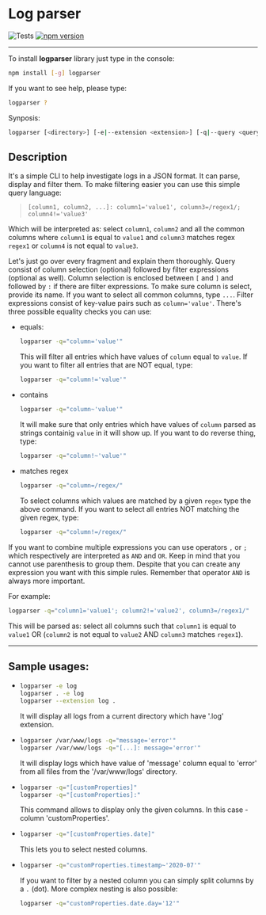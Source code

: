 # Log parser

![Tests](https://github.com/Pawelek99/LogParser/workflows/Tests/badge.svg) [![npm version](https://badge.fury.io/js/LogParser.svg)](https://badge.fury.io/js/LogParser)

---

To install **logparser** library just type in the console:

```bash
npm install [-g] logparser
```

If you want to see help, please type:

```bash
logparser ?
```

Synposis:

```bash
logparser [<directory>] [-e|--extension <extension>] [-q|--query <query>]
```

## Description

It's a simple CLI to help investigate logs in a JSON format. It can parse, display and filter them.
To make filtering easier you can use this simple query language:

> `[column1, column2, ...]: column1='value1', column3=/regex1/; column4!='value3'`

Which will be interpreted as: select `column1`, `column2` and all the common columns where `column1` is equal to `value1` and `column3` matches regex `regex1` or `column4` is not equal to `value3`.

Let's just go over every fragment and explain them thoroughly.
Query consist of column selection (optional) followed by filter expressions (optional as well). Column selection is enclosed between `[` and `]` and followed by `:` if there are filter expressions. To make sure column is select, provide its name. If you want to select all common columns, type `...`. 
Filter expressions consist of key-value pairs such as `column='value'`. There's three possible equality checks you can use:

- equals:
  ```bash
  logparser -q="column='value'"
  ```
  This will filter all entries which have values of `column` equal to `value`.
  If you want to filter all entries that are NOT equal, type:
  ```bash
  logparser -q="column!='value'"
  ```
- contains
  ```bash
  logparser -q="column~'value'"
  ```
  It will make sure that only entries which have values of `column` parsed as strings containig `value` in it will show up.
  If you want to do reverse thing, type:
  ```bash
  logparser -q="column!~'value'"
  ```
- matches regex
  ```bash
  logparser -q="column=/regex/"
  ```
  To select columns which values are matched by a given `regex` type the above command. If you want to select all entries NOT matching the given regex, type:
  ```bash
  logparser -q="column!=/regex/"
  ```

If you want to combine multiple expressions you can use operators `,` or `;` which respectively are interpreted as `AND` and `OR`. Keep in mind that you cannot use parenthesis to group them. Despite that you can create any expression you want with this simple rules. Remember that operator `AND` is always more important.

For example:

```bash
logparser -q="column1='value1'; column2!='value2', column3=/regex1/"
```
This will be parsed as: select all columns such that `column1` is equal to `value1` OR (`column2` is not equal to `value2` AND `column3` matches `regex1`).

---

## Sample usages:

- ```bash
  logparser -e log
  logparser . -e log
  logparser --extension log .
  ```
  It will display all logs from a current directory which have '.log' extension.
- ```bash
  logparser /var/www/logs -q="message='error'"
  logparser /var/www/logs -q="[...]: message='error'"
  ```
  It will display logs which have value of 'message' column equal to 'error' from all files from the '/var/www/logs' directory.
- ```bash
  logparser -q="[customProperties]"
  logparser -q="[customProperties]:"
  ```
  This command allows to display only the given columns. In this case - column 'customProperties'.
- ```bash
  logparser -q="[customProperties.date]"
  ```
  This lets you to select nested columns. 
- ```bash
  logparser -q="customProperties.timestamp~'2020-07'"
  ```
  If you want to filter by a nested column you can simply split columns by a `.` (dot).
  More complex nesting is also possible:
  ```bash
  logparser -q="customProperties.date.day='12'"
  ```
